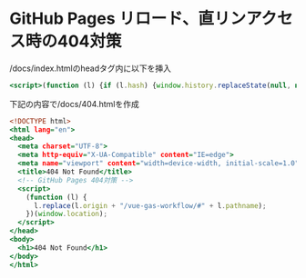 # GitHub Pages リロード、直リンアクセス時の404対策

/docs/index.htmlのheadタグ内に以下を挿入
```html:index.html
<script>(function (l) {if (l.hash) {window.history.replaceState(null, null, l.hash.slice(1));}})(window.location);</script>
```

下記の内容で/docs/404.htmlを作成
```html:404.html
<!DOCTYPE html>
<html lang="en">
<head>
  <meta charset="UTF-8">
  <meta http-equiv="X-UA-Compatible" content="IE=edge">
  <meta name="viewport" content="width=device-width, initial-scale=1.0">
  <title>404 Not Found</title>
  <!-- GitHub Pages 404対策 -->
  <script>
    (function (l) {
      l.replace(l.origin + "/vue-gas-workflow/#" + l.pathname);
    })(window.location);
  </script>
</head>
<body>
  <h1>404 Not Found</h1>
</body>
</html>
```
